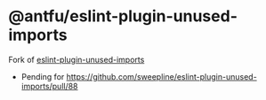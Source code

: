 # @antfu/eslint-plugin-unused-imports

Fork of [eslint-plugin-unused-imports](https://github.com/sweepline/eslint-plugin-unused-imports)

- Pending for https://github.com/sweepline/eslint-plugin-unused-imports/pull/88

